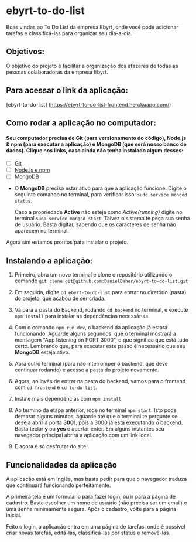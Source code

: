 # ebyrt-to-do-list
Boas vindas ao To Do List da empresa Ebyrt, onde você pode adicionar tarefas e classificá-las para organizar seu dia-a-dia.

## Objetivos:

O objetivo do projeto é facilitar a organização dos afazeres de todas as pessoas colaboradoras da empresa Ebyrt.

## Para acessar o link da aplicação:
[ebyrt-to-do-list] (https://ebyrt-to-do-list-frontend.herokuapp.com/)

## Como rodar a aplicação no computador:

#### Seu computador precisa de Git (para versionamento do código), Node.js & npm (para executar a aplicação) e MongoDB (que será nosso banco de dados). Clique nos links, caso ainda não tenha instalado algum desses:

 - [ ] [Git](https://git-scm.com/book/en/v2/Getting-Started-Installing-Git)
 - [ ] [Node.js e npm](https://docs.npmjs.com/downloading-and-installing-node-js-and-npm)
 - [ ] [MongoDB](https://docs.mongodb.com/manual/installation/)

- O **MongoDB** precisa estar ativo para que a aplicação funcione. Digite o seguinte comando no terminal, para verificar isso:
`sudo service mongod status`.

  Caso a propriedade **Active** não esteja como *Active(running)* digite no terminal `sudo service mongod start`. Talvez o sistema te peça sua senha de usuário. Basta digitar, sabendo que os caracteres de senha não aparecem no terminal.

Agora sim estamos prontos para instalar o projeto.

## Instalando a aplicação:

1. Primeiro, abra um novo terminal e clone o repositório utilizando o comando 
`git clone git@github.com:DanielDaher/ebyrt-to-do-list.git`

2. Em seguida, digite `cd ebyrt-to-do-list` para entrar no diretório (pasta) do projeto, que acabou de ser criada.

3. Vá para a pasta do Backend, rodando `cd backend` no terminal, e execute `npm install` para instalar as dependências necessárias.

4. Com o comando `npm run dev`, o backend da aplicação já estará funcionando. Aguarde alguns segundos, que o terminal mostrará a mensagem "App listening on PORT 3000", o que significa que está tudo certo. Lembrando que, para executar este passo é necessário que seu **MongoDB** esteja ativo.

5. Abra outro terminal (para não interromper o backend, que deve continuar rodando) e acesse a pasta do projeto novamente.

6. Agora, ao invés de entrar na pasta do backend, vamos para o frontend com `cd frontend` e `cd to-do-list`.

7. Instale mais dependências com `npm install`

8. Ao término da etapa anterior, rode no terminal `npm start`. Isto pode demorar alguns minutos, aguarde até que o terminal te pergunte se deseja abrir a porta **3001**, pois a 3000 já está executando o backend. Basta teclar **y** ou **yes** e apertar enter. Em alguns instantes seu navegador principal abrirá a aplicação com um link local. 

9. E agora é só desfrutar do site!


## Funcionalidades da aplicação

A aplicação está em inglês, mas basta pedir para que o navegador traduza que continuará funcionando perfeitamente.

A primeira tela é um formulário para fazer login, ou ir para a página de cadastro. Basta escolher um nome de usuário (não precisa ser um email) e uma senha minimamente segura. Após o cadastro, volte para a página inicial.

Feito o login, a aplicação entra em uma página de tarefas, onde é possível criar novas tarefas, editá-las, classificá-las por status e removê-las.
